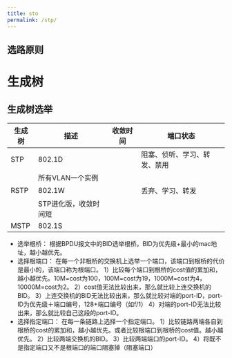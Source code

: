 ```yaml
---
title: sto
permalink: /stp/
---
```

## 选路原则

# 生成树
## 生成树选举

| 生成树 | 描述    | 收敛时间 | 端口状态                            |
|--------|---------|----------|-----------------------------------|
| STP    | 802.1D  |          | 阻塞、侦听、学习、转发、禁用      |
|        | 所有VLAN一个实例 |          |                                   |
| RSTP   | 802.1W  |          | 丢弃、学习、转发                  |
|        | STP进化版，收敛时间短 |          |                                   |
| MSTP   | 802.1S  |          |                                   |

- 选举根桥：
根据BPDU报文中的BID选举根桥。BID为优先级+最小的mac地址，越小越优先。
- 选择根端口：
在每一个非根桥的交换机上选举一个端口，该端口到根桥的代价是最小的，该端口称为根端口。
1）比较每个端口到根桥的cost值的累加和，越小越优先。10M=cost为100，100M=cost为19，1000M=cost为4，10000M=cost为2。
2）cost值无法比较出来，那么就比较上连交换机的BID。
3）上连交换机的BID无法比较出来，那么就比较对端的port-ID，port-ID为优先级＋端口编号，128+端口编号（如f/1）
4）对端的port-ID无法比较出来，那么就比较自己这段的port-ID。
- 选择指定端口：
在每一条链路上选择一个指定端口。
1）比较链路两端各自到根桥的cost的累加和，越小越优先。或者比较根端口到根桥的cost值。越小越优先。
2）比较两端交换机的BID。
3）比较两端端口的port-ID。
4）将既不是指定端口又不是根端口的端口阻塞掉（阻塞端口）
